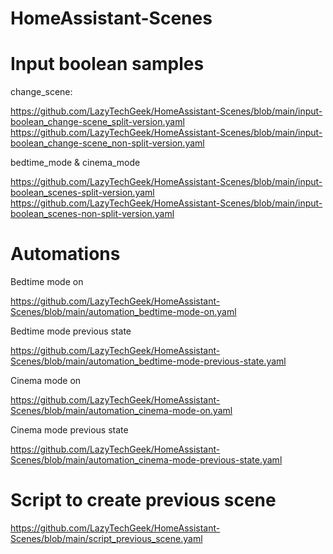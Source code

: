 # HomeAssistant-Scenes

# Input boolean samples

change_scene:

https://github.com/LazyTechGeek/HomeAssistant-Scenes/blob/main/input-boolean_change-scene_split-version.yaml
https://github.com/LazyTechGeek/HomeAssistant-Scenes/blob/main/input-boolean_change-scene_non-split-version.yaml

bedtime_mode & cinema_mode

https://github.com/LazyTechGeek/HomeAssistant-Scenes/blob/main/input-boolean_scenes-split-version.yaml
https://github.com/LazyTechGeek/HomeAssistant-Scenes/blob/main/input-boolean_scenes-non-split-version.yaml

# Automations
Bedtime mode on

https://github.com/LazyTechGeek/HomeAssistant-Scenes/blob/main/automation_bedtime-mode-on.yaml

Bedtime mode previous state

https://github.com/LazyTechGeek/HomeAssistant-Scenes/blob/main/automation_bedtime-mode-previous-state.yaml

Cinema mode on

https://github.com/LazyTechGeek/HomeAssistant-Scenes/blob/main/automation_cinema-mode-on.yaml

Cinema mode previous state

https://github.com/LazyTechGeek/HomeAssistant-Scenes/blob/main/automation_cinema-mode-previous-state.yaml

# Script to create previous scene

https://github.com/LazyTechGeek/HomeAssistant-Scenes/blob/main/script_previous_scene.yaml
